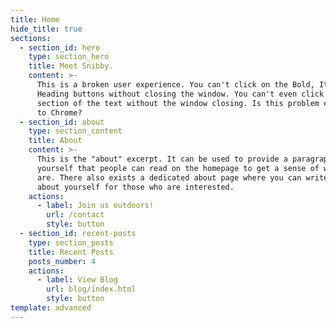 ```yaml
---
title: Home
hide_title: true
sections:
  - section_id: hero
    type: section_hero
    title: Meet Snibby.
    content: >-
      This is a broken user experience. You can't click on the Bold, Italic, or
      Heading buttons without closing the window. You can't even click to a
      section of the text without the window closing. Is this problem exclusive
      to Chrome?
  - section_id: about
    type: section_content
    title: About
    content: >-
      This is the "about" excerpt. It can be used to provide a paragraph about
      yourself that people can read on the homepage to get a sense of who you
      are. There also exists a dedicated about page where you can write more
      about yourself for those who are interested.
    actions:
      - label: Join us outdoors!
        url: /contact
        style: button
  - section_id: recent-posts
    type: section_posts
    title: Recent Posts
    posts_number: 4
    actions:
      - label: View Blog
        url: blog/index.html
        style: button
template: advanced
---
```

